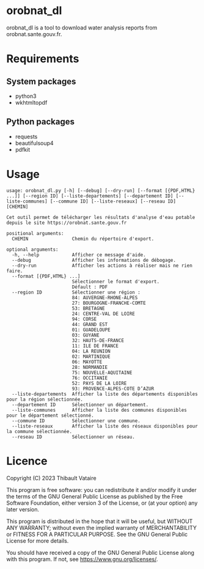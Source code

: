 # orobnat_dl
orobnat_dl is a tool to download water analysis reports from orobnat.sante.gouv.fr.
# Requirements
## System packages
* python3
* wkhtmltopdf
## Python packages
* requests
* beautifulsoup4
* pdfkit
# Usage
```
usage: orobnat_dl.py [-h] [--debug] [--dry-run] [--format [{PDF,HTML} ...]] [--region ID] [--liste-departements] [--departement ID] [--liste-communes] [--commune ID] [--liste-reseaux] [--reseau ID] [CHEMIN]

Cet outil permet de télécharger les résultats d'analyse d'eau potable depuis le site https://orobnat.sante.gouv.fr

positional arguments:
  CHEMIN                Chemin du répertoire d'export.

optional arguments:
  -h, --help            Afficher ce message d'aide.
  --debug               Afficher les informations de débogage.
  --dry-run             Afficher les actions à réaliser mais ne rien faire.
  --format [{PDF,HTML} ...]
                        Sélectionner le format d'export.
                        Défault : PDF
  --region ID           Sélectionner une région : 
                        84: AUVERGNE-RHONE-ALPES
                        27: BOURGOGNE-FRANCHE-COMTE
                        53: BRETAGNE
                        24: CENTRE-VAL DE LOIRE
                        94: CORSE
                        44: GRAND EST
                        01: GUADELOUPE
                        03: GUYANE
                        32: HAUTS-DE-FRANCE
                        11: ILE DE FRANCE
                        04: LA REUNION
                        02: MARTINIQUE
                        06: MAYOTTE
                        28: NORMANDIE
                        75: NOUVELLE-AQUITAINE
                        76: OCCITANIE
                        52: PAYS DE LA LOIRE
                        93: PROVENCE-ALPES-COTE D’AZUR
  --liste-departements  Afficher la liste des départements disponibles pour la région sélectionnée.
  --departement ID      Sélectionner un département.
  --liste-communes      Afficher la liste des communes disponibles pour le département sélectionné.
  --commune ID          Sélectionner une commune.
  --liste-reseaux       Afficher la liste des réseaux disponibles pour la commune sélectionnée.
  --reseau ID           Sélectionner un réseau.
  ```
# Licence
Copyright (C) 2023  Thibault Vataire

This program is free software: you can redistribute it and/or modify
it under the terms of the GNU General Public License as published by
the Free Software Foundation, either version 3 of the License, or
(at your option) any later version.

This program is distributed in the hope that it will be useful,
but WITHOUT ANY WARRANTY; without even the implied warranty of
MERCHANTABILITY or FITNESS FOR A PARTICULAR PURPOSE.  See the
GNU General Public License for more details.

You should have received a copy of the GNU General Public License
along with this program.  If not, see <https://www.gnu.org/licenses/>.
